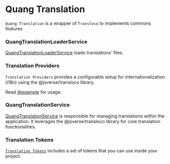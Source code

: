 # Quang Translation

`Quang Translation` is a wrapper of `Transloco` to implements commons features

### QuangTranslationLoaderService

[QuangTranslationLoaderService](./translation-loader.service.ts) loads translations' files.

### Translation Providers

`Translation Providers` provides a configurable setup for internationalization (i18n) using the @jsverse/transloco library.

Read [@example](./translation-providers.ts) for usage.

### QuangTranslationService

[QuangTranslationService](./translation.service.ts) is responsible for managing translations within the application. It leverages the @jsverse/transloco library for core translation functionalities.

### Translation Tokens

[`Translation Tokens`](./translations.tokens.ts) includes a set of tokens that you can use inside your project.
